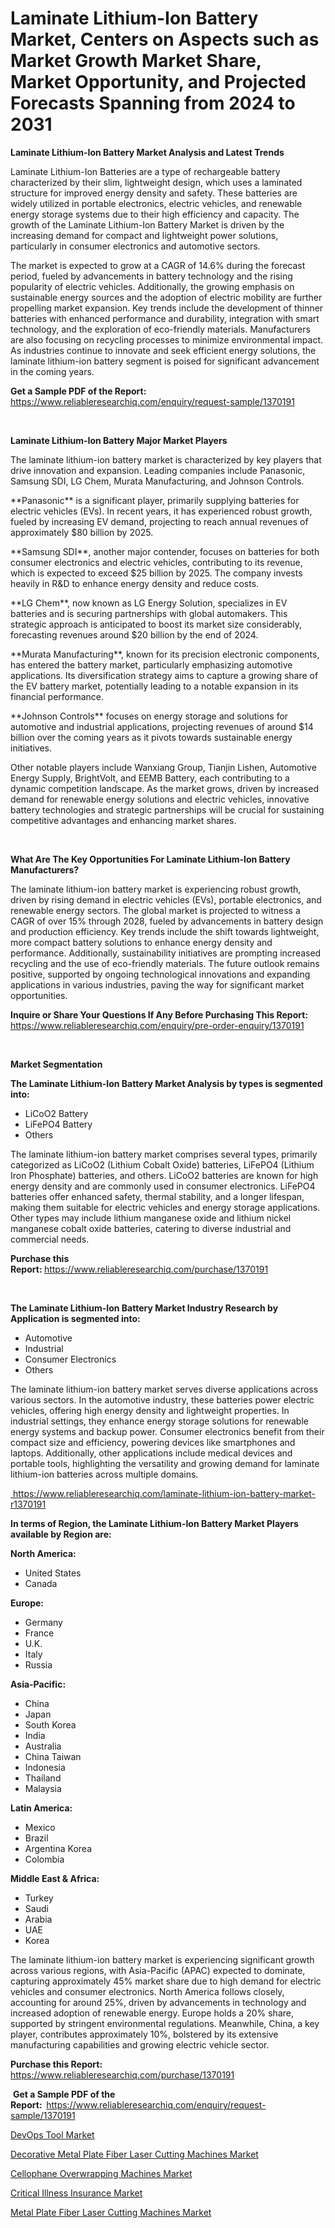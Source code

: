 <p><h1>Laminate Lithium-Ion Battery Market, Centers on Aspects such as Market Growth Market Share, Market Opportunity, and Projected Forecasts Spanning from 2024 to 2031</h1></p><p><strong>Laminate Lithium-Ion Battery Market Analysis and Latest Trends</strong></p>
<p><p>Laminate Lithium-Ion Batteries are a type of rechargeable battery characterized by their slim, lightweight design, which uses a laminated structure for improved energy density and safety. These batteries are widely utilized in portable electronics, electric vehicles, and renewable energy storage systems due to their high efficiency and capacity. The growth of the Laminate Lithium-Ion Battery Market is driven by the increasing demand for compact and lightweight power solutions, particularly in consumer electronics and automotive sectors. </p><p>The market is expected to grow at a CAGR of 14.6% during the forecast period, fueled by advancements in battery technology and the rising popularity of electric vehicles. Additionally, the growing emphasis on sustainable energy sources and the adoption of electric mobility are further propelling market expansion. Key trends include the development of thinner batteries with enhanced performance and durability, integration with smart technology, and the exploration of eco-friendly materials. Manufacturers are also focusing on recycling processes to minimize environmental impact. As industries continue to innovate and seek efficient energy solutions, the laminate lithium-ion battery segment is poised for significant advancement in the coming years.</p></p>
<p><strong>Get a Sample PDF of the Report:&nbsp;</strong> <a href="https://www.reliableresearchiq.com/enquiry/request-sample/1370191?utm_campaign=1581&utm_medium=2&utm_source=Github&utm_content=ia&utm_term=06122024&utm_id=laminate-lithium-ion-battery">https://www.reliableresearchiq.com/enquiry/request-sample/1370191</a></p>
<p>&nbsp;</p>
<p><strong>Laminate Lithium-Ion Battery Major Market Players</strong></p>
<p><p>The laminate lithium-ion battery market is characterized by key players that drive innovation and expansion. Leading companies include Panasonic, Samsung SDI, LG Chem, Murata Manufacturing, and Johnson Controls. </p><p>**Panasonic** is a significant player, primarily supplying batteries for electric vehicles (EVs). In recent years, it has experienced robust growth, fueled by increasing EV demand, projecting to reach annual revenues of approximately $80 billion by 2025.</p><p>**Samsung SDI**, another major contender, focuses on batteries for both consumer electronics and electric vehicles, contributing to its revenue, which is expected to exceed $25 billion by 2025. The company invests heavily in R&D to enhance energy density and reduce costs.</p><p>**LG Chem**, now known as LG Energy Solution, specializes in EV batteries and is securing partnerships with global automakers. This strategic approach is anticipated to boost its market size considerably, forecasting revenues around $20 billion by the end of 2024.</p><p>**Murata Manufacturing**, known for its precision electronic components, has entered the battery market, particularly emphasizing automotive applications. Its diversification strategy aims to capture a growing share of the EV battery market, potentially leading to a notable expansion in its financial performance.</p><p>**Johnson Controls** focuses on energy storage and solutions for automotive and industrial applications, projecting revenues of around $14 billion over the coming years as it pivots towards sustainable energy initiatives.</p><p>Other notable players include Wanxiang Group, Tianjin Lishen, Automotive Energy Supply, BrightVolt, and EEMB Battery, each contributing to a dynamic competition landscape. As the market grows, driven by increased demand for renewable energy solutions and electric vehicles, innovative battery technologies and strategic partnerships will be crucial for sustaining competitive advantages and enhancing market shares.</p></p>
<p>&nbsp;</p>
<p><strong>What Are The Key Opportunities For Laminate Lithium-Ion Battery Manufacturers?</strong></p>
<p><p>The laminate lithium-ion battery market is experiencing robust growth, driven by rising demand in electric vehicles (EVs), portable electronics, and renewable energy sectors. The global market is projected to witness a CAGR of over 15% through 2028, fueled by advancements in battery design and production efficiency. Key trends include the shift towards lightweight, more compact battery solutions to enhance energy density and performance. Additionally, sustainability initiatives are prompting increased recycling and the use of eco-friendly materials. The future outlook remains positive, supported by ongoing technological innovations and expanding applications in various industries, paving the way for significant market opportunities.</p></p>
<p><strong>Inquire or Share Your Questions If Any Before Purchasing This Report:</strong> <a href="https://www.reliableresearchiq.com/enquiry/pre-order-enquiry/1370191?utm_campaign=1581&utm_medium=2&utm_source=Github&utm_content=ia&utm_term=06122024&utm_id=laminate-lithium-ion-battery">https://www.reliableresearchiq.com/enquiry/pre-order-enquiry/1370191</a></p>
<p>&nbsp;</p>
<p><strong>Market Segmentation</strong></p>
<p><strong>The Laminate Lithium-Ion Battery Market Analysis by types is segmented into:</strong></p>
<p><ul><li>LiCoO2 Battery</li><li>LiFePO4 Battery</li><li>Others</li></ul></p>
<p><p>The laminate lithium-ion battery market comprises several types, primarily categorized as LiCoO2 (Lithium Cobalt Oxide) batteries, LiFePO4 (Lithium Iron Phosphate) batteries, and others. LiCoO2 batteries are known for high energy density and are commonly used in consumer electronics. LiFePO4 batteries offer enhanced safety, thermal stability, and a longer lifespan, making them suitable for electric vehicles and energy storage applications. Other types may include lithium manganese oxide and lithium nickel manganese cobalt oxide batteries, catering to diverse industrial and commercial needs.</p></p>
<p><strong>Purchase this Report:&nbsp;</strong><a href="https://www.reliableresearchiq.com/purchase/1370191?utm_campaign=1581&utm_medium=2&utm_source=Github&utm_content=ia&utm_term=06122024&utm_id=laminate-lithium-ion-battery">https://www.reliableresearchiq.com/purchase/1370191</a></p>
<p>&nbsp;</p>
<p><strong>The Laminate Lithium-Ion Battery Market Industry Research by Application is segmented into:</strong></p>
<p><ul><li>Automotive</li><li>Industrial</li><li>Consumer Electronics</li><li>Others</li></ul></p>
<p><p>The laminate lithium-ion battery market serves diverse applications across various sectors. In the automotive industry, these batteries power electric vehicles, offering high energy density and lightweight properties. In industrial settings, they enhance energy storage solutions for renewable energy systems and backup power. Consumer electronics benefit from their compact size and efficiency, powering devices like smartphones and laptops. Additionally, other applications include medical devices and portable tools, highlighting the versatility and growing demand for laminate lithium-ion batteries across multiple domains.</p></p>
<p><a href="https://www.reliableresearchiq.com/laminate-lithium-ion-battery-market-r1370191?utm_campaign=1581&utm_medium=2&utm_source=Github&utm_content=ia&utm_term=06122024&utm_id=laminate-lithium-ion-battery">&nbsp;https://www.reliableresearchiq.com/laminate-lithium-ion-battery-market-r1370191</a></p>
<p><strong>In terms of Region, the Laminate Lithium-Ion Battery Market Players available by Region are:</strong></p>
<p>
    <p> <strong> North America: </strong>
        <ul>
            <li>United States</li>
            <li>Canada</li>
        </ul>
        </p> 
    <p> <strong> Europe: </strong>
        <ul>
            <li>Germany</li>
            <li>France</li>
            <li>U.K.</li>
            <li>Italy</li>
            <li>Russia</li>
        </ul>
        </p> 
    <p> <strong> Asia-Pacific: </strong>
        <ul>
            <li>China</li>
            <li>Japan</li>
            <li>South Korea</li>
            <li>India</li>
            <li>Australia</li>
            <li>China Taiwan</li>
            <li>Indonesia</li>
            <li>Thailand</li>
            <li>Malaysia</li>
        </ul>
        </p> 
    <p> <strong> Latin America: </strong>
        <ul>
            <li>Mexico</li>
            <li>Brazil</li>
            <li>Argentina Korea</li>
            <li>Colombia</li>
        </ul>
        </p> 
    <p> <strong> Middle East & Africa: </strong>
        <ul>
            <li>Turkey</li>
            <li>Saudi</li>
            <li>Arabia</li>
            <li>UAE</li>
            <li>Korea</li>
        </ul>
    </p>
    </p>
<p><p>The laminate lithium-ion battery market is experiencing significant growth across various regions, with Asia-Pacific (APAC) expected to dominate, capturing approximately 45% market share due to high demand for electric vehicles and consumer electronics. North America follows closely, accounting for around 25%, driven by advancements in technology and increased adoption of renewable energy. Europe holds a 20% share, supported by stringent environmental regulations. Meanwhile, China, a key player, contributes approximately 10%, bolstered by its extensive manufacturing capabilities and growing electric vehicle sector.</p></p>
<p><strong>Purchase this Report: </strong><a href="https://www.reliableresearchiq.com/purchase/1370191?utm_campaign=1581&utm_medium=2&utm_source=Github&utm_content=ia&utm_term=06122024&utm_id=laminate-lithium-ion-battery">https://www.reliableresearchiq.com/purchase/1370191</a></p>
<p>&nbsp;<strong>Get a Sample PDF of the Report:&nbsp;&nbsp;</strong><a href="https://www.reliableresearchiq.com/enquiry/request-sample/1370191?utm_campaign=1581&utm_medium=2&utm_source=Github&utm_content=ia&utm_term=06122024&utm_id=laminate-lithium-ion-battery">https://www.reliableresearchiq.com/enquiry/request-sample/1370191</a></p>
<p><strong></strong></p>
<p><p><a href="https://www.linkedin.com/pulse/global-devops-tool-market-research-2024-2031-technology-development-l6zif?utm_campaign=1581&utm_medium=2&utm_source=Github&utm_content=ia&utm_term=06122024&utm_id=laminate-lithium-ion-battery">DevOps Tool Market</a></p><p><a href="https://issuu.com/reportprime-2/docs/decorative-metal-plate-fiber-laser-cutting-machine?utm_campaign=1581&utm_medium=2&utm_source=Github&utm_content=ia&utm_term=06122024&utm_id=laminate-lithium-ion-battery">Decorative Metal Plate Fiber Laser Cutting Machines Market</a></p><p><a href="https://github.com/willjis/Market-Research-Report-List-1/blob/main/cellophane-overwrapping-machines-market.md?utm_campaign=1581&utm_medium=2&utm_source=Github&utm_content=ia&utm_term=06122024&utm_id=laminate-lithium-ion-battery">Cellophane Overwrapping Machines Market</a></p><p><a href="https://www.linkedin.com/pulse/the-hashub-gdiff?utm_campaign=1581&utm_medium=2&utm_source=Github&utm_content=ia&utm_term=06122024&utm_id=laminate-lithium-ion-battery">Critical Illness Insurance Market</a></p><p><a href="https://issuu.com/reportprime-2/docs/metal-plate-fiber-laser-cutting-machines-market-si?utm_campaign=1581&utm_medium=2&utm_source=Github&utm_content=ia&utm_term=06122024&utm_id=laminate-lithium-ion-battery">Metal Plate Fiber Laser Cutting Machines Market</a></p></p>